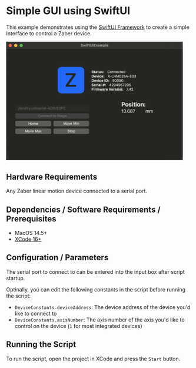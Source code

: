 # Simple GUI using SwiftUI

This example demonstrates using the [SwiftUI Framework](https://developer.apple.com/xcode/swiftui/)
to create a simple Interface to control a Zaber device.

<img src="img/screenshot.png" style="max-width:30rem;" alt="Screenshot">

## Hardware Requirements

Any Zaber linear motion device connected to a serial port.

## Dependencies / Software Requirements / Prerequisites

- MacOS 14.5+
- [XCode 16+](https://developer.apple.com/xcode/)

## Configuration / Parameters

The serial port to connect to can be entered into the input box after script startup.

Optinally, you can edit the following constants in the script before running the script:

- `DeviceConstants.deviceAddress`: The device address of the device you'd like to connect to
- `DeviceConstants.axisNumber`: The axis number of the axis you'd like to control on the device (`1` for most integrated devices)

## Running the Script

To run the script, open the project in XCode and press the `Start` button.
